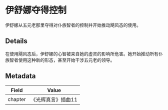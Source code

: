 # 伊舒娜夺得控制
伊舒娜从五元老那里夺得对仆族智者的控制并开始推动飓风态的使用。
## Details
在使用飓风态后，伊舒娜的心智被来自她的虚灵的影响所危害。她开始推动所有仆族智者使用这种新的形态，甚至开始干涉五元老的领导。

## Metadata
| Field | Value |
| ----- | ----- |
| chapter | 《光辉真言》插曲11 |
